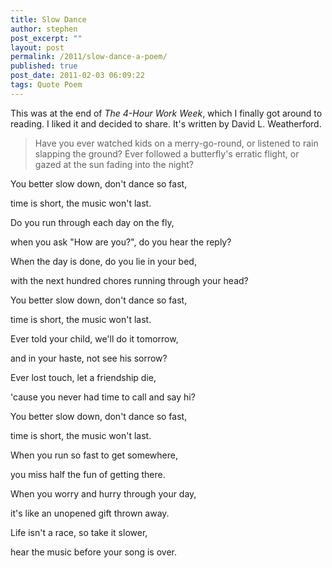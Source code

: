 ```yaml
---
title: Slow Dance
author: stephen
post_excerpt: ""
layout: post
permalink: /2011/slow-dance-a-poem/
published: true
post_date: 2011-02-03 06:09:22
tags: Quote Poem
---
```

This was at the end of <em>The 4-Hour Work Week</em>, which I finally got around to reading. I liked it and decided to share. It's written by David L. Weatherford.

> Have you ever watched kids on a merry-go-round,
> or listened to rain slapping the ground?
> Ever followed a butterfly's erratic flight,
> or gazed at the sun fading into the night?

You better slow down, don't dance so fast,

time is short, the music won't last.

Do you run through each day on the fly,

when you ask "How are you?", do you hear the reply?

When the day is done, do you lie in your bed,

with the next hundred chores running through your head?

You better slow down, don't dance so fast,

time is short, the music won't last.

Ever told your child, we'll do it tomorrow,

and in your haste, not see his sorrow?

Ever lost touch, let a friendship die,

'cause you never had time to call and say hi?

You better slow down, don't dance so fast,

time is short, the music won't last.

When you run so fast to get somewhere,

you miss half the fun of getting there.

When you worry and hurry through your day,

it's like an unopened gift thrown away.

Life isn't a race, so take it slower,

hear the music before your song is over.</blockquote>
